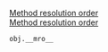[Method resolution order](https://www.programiz.com/python-programming/methods/built-in/super)  
[Method resolution order](https://www.programiz.com/python-programming/methods/built-in/super)
```python
obj.__mro__
```

